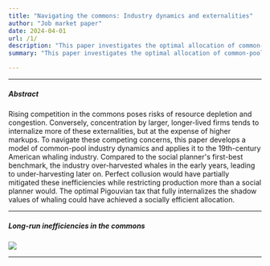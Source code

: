 ```yaml
---
title: "Navigating the commons: Industry dynamics and externalities"
author: "Job market paper"
date: 2024-04-01
url: /1/
description: "This paper investigates the optimal allocation of common-pool resources over the long run. It develops a model of industry dynamics in the commons and applies it to the largest common-pool industry in history—American whaling."
summary: "This paper investigates the optimal allocation of common-pool resources over the long run. It develops a model of industry dynamics in the commons and applies it to the largest common-pool industry in history—American whaling."

---
```


---

##### Abstract

Rising competition in the commons poses risks of resource depletion and congestion. Conversely, concentration by larger, longer-lived firms tends to internalize more of these externalities, but at the expense of higher markups. To navigate these competing concerns, this paper develops a model of common-pool industry dynamics and applies it to the 19th-century American whaling industry. Compared to the social planner's first-best benchmark, the industry over-harvested whales in the early years, leading to under-harvesting later on. Perfect collusion would have partially mitigated these inefficiencies while restricting production more than a social planner would. The optimal Pigouvian tax that fully internalizes the shadow values of whaling could have achieved a socially efficient allocation.

---

##### Long-run inefficiencies in the commons

![](/navigating-the-common-fig1.png)

---
